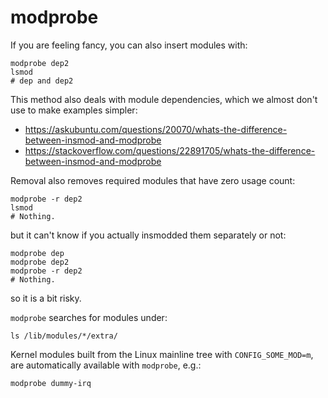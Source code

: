 # modprobe

If you are feeling fancy, you can also insert modules with:

    modprobe dep2
    lsmod
    # dep and dep2

This method also deals with module dependencies, which we almost don't use to make examples simpler:

- <https://askubuntu.com/questions/20070/whats-the-difference-between-insmod-and-modprobe>
- <https://stackoverflow.com/questions/22891705/whats-the-difference-between-insmod-and-modprobe>

Removal also removes required modules that have zero usage count:

    modprobe -r dep2
    lsmod
    # Nothing.

but it can't know if you actually insmodded them separately or not:

    modprobe dep
    modprobe dep2
    modprobe -r dep2
    # Nothing.

so it is a bit risky.

`modprobe` searches for modules under:

    ls /lib/modules/*/extra/

Kernel modules built from the Linux mainline tree with `CONFIG_SOME_MOD=m`, are automatically available with `modprobe`, e.g.:

    modprobe dummy-irq
